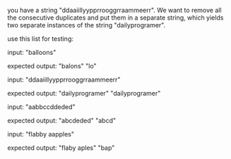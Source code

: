 

you have a string "ddaaiillyypprrooggrraammeerr". We want to remove all the consecutive duplicates and put them in a separate string, which yields two separate instances of the string "dailyprogramer".

use this list for testing:

input: "balloons"

expected output: "balons" "lo"

input: "ddaaiillyypprrooggrraammeerr"

expected output: "dailyprogramer" "dailyprogramer"

input: "aabbccddeded"

expected output: "abcdeded" "abcd"

input: "flabby aapples"

expected output: "flaby aples" "bap"

